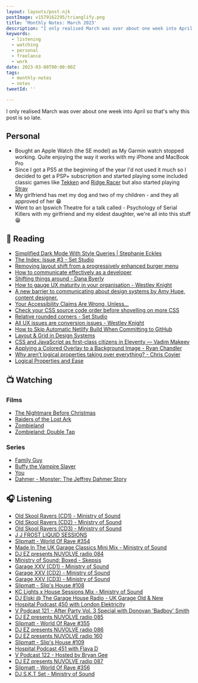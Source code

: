```yaml
---
layout: layouts/post.njk
postImage: v1579162295/trianglify.png
title: 'Monthly Notes: March 2023'
description: "I only realised March was over about one week into April so that's why this post is so late."
keywords:
  - listening
  - watching
  - personal
  - freelance
  - work
date: 2023-03-08T00:00:00Z
tags:
  - monthly-notes
  - notes
tweetId: ''

---
```

<p class="lead">I only realised March was over about one week into April so that's why this post is so late.</p>

## Personal
- Bought an Apple Watch (the SE model) as My Garmin watch stopped working. Quite enjoying the way it works with my iPhone and MacBook Pro
- Since I got a PS5 at the beginning of the year I'd not used it much so I decided to get a PSP+ subscription and started playing some included classic games like [Tekken](https://en.wikipedia.org/wiki/Tekken "Tekken") and [Ridge Racer](https://en.wikipedia.org/wiki/Ridge_Racer "Ridge Racer") but also started playing [Stray](https://en.wikipedia.org/wiki/Stray_(video_game) "Stray")
- My girlfriend has met my dog and two of my children - and they all approved of her 😁
- Went to an Ipswich Theatre for a talk called - Psychology of Serial Killers with my girlfriend and my eldest daughter, we're all into this stuff 😁

## 📖 Reading
- [Simplified Dark Mode With Style Queries | Stephanie Eckles](https://thinkdobecreate.com/articles/simplified-dark-mode-with-style-queries/?utm_campaign=Style+Queries+%7C+ModernCSS+Newsletter+%2354+-+10175108&utm_medium=email&utm_source=convertkit "Simplified Dark Mode With Style Queries | Stephanie Eckles")
- [The Index: Issue #3 - Set Studio](https://set.studio/the-index-issue-3/ "The Index: Issue #3 - Set Studio")
- [Removing layout shift from a progressively enhanced burger menu](https://cloudfour.com/thinks/removing-layout-shift-from-a-progressively-enhanced-burger-menu/ "Removing layout shift from a progressively enhanced burger menu")
- [How to communicate effectively as a developer](https://www.karlsutt.com/articles/communicating-effectively-as-a-developer/ "How to communicate effectively as a developer")
- [Shifting things around - Dana Byerly](https://danabyerly.com/notes/shifting-things-around/ "Shifting things around - Dana Byerly")
- [How to gauge UX maturity in your organisation - Westley Knight](https://westleyknight.com/blog/how-to-gauge-ux-maturity/ "How to gauge UX maturity in your organisation - Westley Knight")
- [A new barrier to communicating about design systems by Amy Hupe, content designer.](https://amyhupe.co.uk/articles/explaining-design-systems/ "A new barrier to communicating about design systems by Amy Hupe, content designer.")
- [Your Accessibility Claims Are Wrong, Unless…](https://adrianroselli.com/2022/11/your-accessibility-claims-are-wrong-unless.html "Your Accessibility Claims Are Wrong, Unless…")
- [Check your CSS source code order before shovelling on more CSS](https://andy-bell.co.uk/check-your-css-source-code-order-before-shovelling-on-more-css/ "Check your CSS source code order before shovelling on more CSS")
- [Relative rounded corners - Set Studio](https://set.studio/relative-rounded-corners/ "Relative rounded corners - Set Studio")
- [All UX issues are conversion issues - Westley Knight](https://westleyknight.com/blog/all-ux-issues-are-conversion-issues/ "All UX issues are conversion issues - Westley Knight")
- [How to Skip Automatic Netlify Build When Committing to GitHub](https://radu.link/skip-netlify-build/ "How to Skip Automatic Netlify Build When Committing to GitHub")
- [Layout & Grid in Design Systems](https://bradfrost.com/blog/post/layout-grid-in-design-systems/ "Layout & Grid in Design Systems")
- [CSS and JavaScript as first-class citizens in Eleventy — Vadim Makeev](https://pepelsbey.dev/articles/eleventy-css-js/ "CSS and JavaScript as first-class citizens in Eleventy — Vadim Makeev")
- [Applying a Colored Overlay to a Background Image - Ryan Chandler](https://ryangjchandler.co.uk/posts/applying-a-colored-overlay-to-a-background-image "Applying a Colored Overlay to a Background Image - Ryan Chandler")
- [Why aren’t logical properties taking over everything? - Chris Coyier](https://chriscoyier.net/2023/03/13/why-arent-logical-properties-taking-over-everything/ "Why aren’t logical properties taking over everything? - Chris Coyier")
- [Logical Properties and Ease](https://blog.jim-nielsen.com/2023/logical-properties-and-ease/ "Logical Properties and Ease")

## 📺 Watching
### Films
- [The Nightmare Before Christmas](https://www.themoviedb.org/movie/9479-the-nightmare-before-christmas "The Nightmare Before Christmas")
- [Raiders of the Lost Ark](https://www.themoviedb.org/movie/85-raiders-of-the-lost-ark "Raiders of the Lost Ark")
- [Zombieland](https://www.themoviedb.org/movie/19908-zombieland "Zombieland")
- [Zombieland: Double Tap](https://www.themoviedb.org/movie/338967-zombieland-double-tap "Zombieland: Double Tap")

### Series
- [Family Guy](https://www.themoviedb.org/tv/1434-family-guy "Family Guy")
- [Buffy the Vampire Slayer](https://www.themoviedb.org/tv/95-buffy-the-vampire-slayer "Buffy the Vampire Slayer")
- [You](https://www.themoviedb.org/tv/78191-you "You")
- [Dahmer - Monster: The Jeffrey Dahmer Story](https://www.themoviedb.org/tv/113988-dahmer-monster-the-jeffrey-dahmer-story "Dahmer - Monster: The Jeffrey Dahmer Story")

## 🎧 Listening
- [Old Skool Ravers (CD1) - Ministry of Sound](https://www.mixcloud.com/ministryofsound/old-skool-ravers-cd1-ministry-of-sound/ "Old Skool Ravers (CD1) - Ministry of Sound")
- [Old Skool Ravers (CD2) - Ministry of Sound](https://www.mixcloud.com/ministryofsound/old-skool-ravers-cd2-ministry-of-sound/ "Old Skool Ravers (CD2) - Ministry of Sound")
- [Old Skool Ravers (CD3) - Ministry of Sound](https://www.mixcloud.com/ministryofsound/old-skool-ravers-cd3-ministry-of-sound/ "Old Skool Ravers (CD3) - Ministry of Sound")
- [J J FROST LIQUID SESSIONS](https://www.mixcloud.com/jjfrost2/j-j-frost-liquid-sessions/ "J J FROST LIQUID SESSIONS")
- [Slipmatt - World Of Rave #354](https://www.mixcloud.com/Slipmatt/slipmatt-world-of-rave-354/ "Slipmatt - World Of Rave #354")
- [Made In The UK Garage Classics Mini Mix - Ministry of Sound](https://www.mixcloud.com/ministryofsound/made-in-the-uk-garage-classics-mini-mix-ministry-of-sound/ "Made In The UK Garage Classics Mini Mix - Ministry of Sound")
- [DJ EZ presents NUVOLVE radio 084](https://www.mixcloud.com/djez/nuvolve-084/ "DJ EZ presents NUVOLVE radio 084")
- [Ministry of Sound: Boxed - Skepsis](https://www.mixcloud.com/ministryofsound/ministry-of-sound-boxed-skepsis/ "Ministry of Sound: Boxed - Skepsis")
- [Garage XXV (CD1) - Ministry of Sound](https://www.mixcloud.com/ministryofsound/garage-xxv-cd1-ministry-of-sound/ "Garage XXV (CD1) - Ministry of Sound")
- [Garage XXV (CD2) - Ministry of Sound](https://www.mixcloud.com/ministryofsound/garage-xxv-cd2-ministry-of-sound/ "Garage XXV (CD2) - Ministry of Sound")
- [Garage XXV (CD3) - Ministry of Sound](https://www.mixcloud.com/ministryofsound/garage-xxv-cd3-ministry-of-sound/ "Garage XXV (CD3) - Ministry of Sound")
- [Slipmatt - Slip's House #108](https://www.mixcloud.com/Slipmatt/slipmatt-slips-house-108/ "Slipmatt - Slip's House #108")
- [KC Lights x House Sessions Mix - Ministry of Sound](https://www.mixcloud.com/ministryofsound/kc-lights-x-house-sessions-mix-ministry-of-sound/ "KC Lights x House Sessions Mix - Ministry of Sound")
- [DJ Elski @ The Garage House Radio - UK Garage Old & New](https://www.mixcloud.com/Elski/the-garage-house-radio-uk-garage-old-new-181021/ "DJ Elski @ The Garage House Radio - UK Garage Old & New")
- [Hospital Podcast 450 with London Elektricity](https://www.mixcloud.com/hospitalrecords/hospital-podcast-450-with-london-elektricity/ "Hospital Podcast 450 with London Elektricity")
- [V Podcast 121 - After Party Vol. 3 Special with Donovan 'Badboy' Smith](https://www.mixcloud.com/v_recordings/v-podcast-121-after-party-vol-3-special-w-donovan-badboy-smith/ "V Podcast 121 - After Party Vol. 3 Special with Donovan 'Badboy' Smith")
- [DJ EZ presents NUVOLVE radio 085](https://www.mixcloud.com/djez/nuvolve-085/ "DJ EZ presents NUVOLVE radio 085")
- [Slipmatt - World Of Rave #355](https://www.mixcloud.com/Slipmatt/slipmatt-world-of-rave-355/ "Slipmatt - World Of Rave #355")
- [DJ EZ presents NUVOLVE radio 086](https://www.mixcloud.com/djez/nuvolve-086/ "DJ EZ presents NUVOLVE radio 086")
- [DJ EZ presents NUVOLVE radio 160](https://www.mixcloud.com/djez/nuvolve-160/ "DJ EZ presents NUVOLVE radio 160")
- [Slipmatt - Slip's House #109](https://www.mixcloud.com/Slipmatt/slipmatt-slips-house-109/ "Slipmatt - Slip's House #109")
- [Hospital Podcast 451 with Flava D](https://www.mixcloud.com/hospitalrecords/hospital-podcast-451-with-flava-d/ "Hospital Podcast 451 with Flava D")
- [V Podcast 122 - Hosted by Bryan Gee](https://www.mixcloud.com/v_recordings/v-podcast-121-hosted-by-bryan-gee/ "V Podcast 122 - Hosted by Bryan Gee")
- [DJ EZ presents NUVOLVE radio 087](https://www.mixcloud.com/djez/nuvolve-087/ "DJ EZ presents NUVOLVE radio 087")
- [Slipmatt - World Of Rave #356](https://www.mixcloud.com/Slipmatt/slipmatt-world-of-rave-356/ "Slipmatt - World Of Rave #356")
- [DJ S.K.T Set - Ministry of Sound](https://www.mixcloud.com/ministryofsound/dj-skt-set-ministry-of-sound/ "DJ S.K.T Set - Ministry of Sound")

